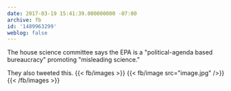 ```yaml
---
date: 2017-03-19 15:41:39.000000000 -07:00
archive: fb
id: '1489963299'
weblog: false
---
```


The house science committee says the EPA is a "political-agenda based bureaucracy" promoting "misleading science."

They also tweeted this.
{{< fb/images >}}
{{< fb/image src="image.jpg" />}}
{{< /fb/images >}}
